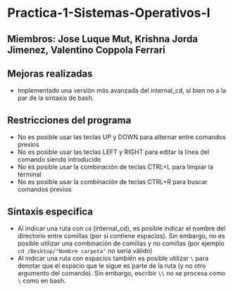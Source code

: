 # Practica-1-Sistemas-Operativos-I
## Miembros: Jose Luque Mut, Krishna Jorda Jimenez, Valentino Coppola Ferrari

## Mejoras realizadas
- Implementado una versión más avanzada del internal_cd, si bien no a la par de la sintaxis de bash.
## Restricciones del programa
- No es posible usar las teclas UP y DOWN para alternar entre comandos previos
- No es posible usar las teclas LEFT y RIGHT para editar la línea del comando siendo introducido
- No es posible usar la combinación de teclas CTRL+L para limpiar la terminal
- No es posible usar la combinación de teclas CTRL+R para buscar comandos previos
## Sintaxis especifica
- Al indicar una ruta con ```cd``` (internal_cd), es posible indicar el nombre del directorio entre comillas (por si contiene espacios). Sin embargo, no es posible utilizar una combinación de comillas y no comillas (por ejemplo ```cd /Desktop/"Nombre carpeta"``` no sería válido)
- Al indicar una ruta con espacios también es posible utilizar ```\``` para denotar que el espacio que le sigue es parte de la ruta (y no otro argumento del comando). Sin embargo, escribir ```\\``` no se procesa como ```\``` como en bash.
